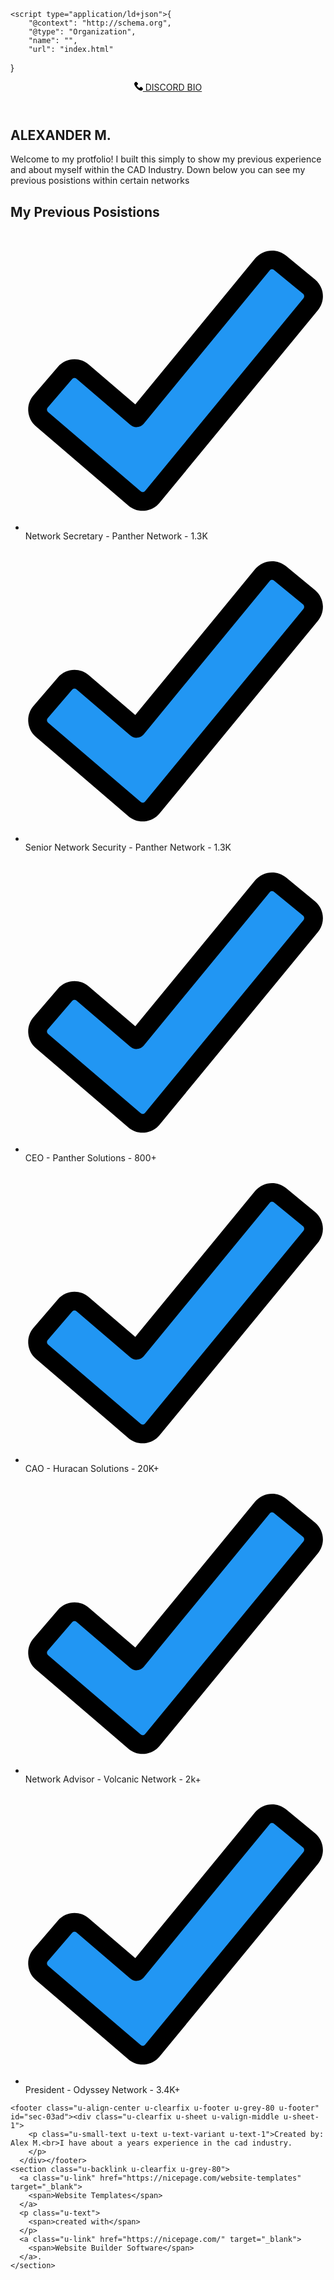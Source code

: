 <!DOCTYPE html>
<html style="font-size: 16px;">
  <head>
    <meta name="viewport" content="width=device-width, initial-scale=1.0">
    <meta charset="utf-8">
    <meta name="keywords" content="ALEXANDER M., My Previous Posistions">
    <meta name="description" content="">
    <meta name="page_type" content="np-template-header-footer-from-plugin">
    <title>Home</title>
    <link rel="stylesheet" href="nicepage.css" media="screen">
<link rel="stylesheet" href="Home.css" media="screen">
    <script class="u-script" type="text/javascript" src="jquery.js" defer=""></script>
    <script class="u-script" type="text/javascript" src="nicepage.js" defer=""></script>
    <meta name="generator" content="Nicepage 3.10.2, nicepage.com">
    <link id="u-theme-google-font" rel="stylesheet" href="https://fonts.googleapis.com/css?family=Roboto:100,100i,300,300i,400,400i,500,500i,700,700i,900,900i|Open+Sans:300,300i,400,400i,600,600i,700,700i,800,800i">
    
    
    
    <script type="application/ld+json">{
		"@context": "http://schema.org",
		"@type": "Organization",
		"name": "",
		"url": "index.html"
}</script>
    <meta property="og:title" content="Home">
    <meta property="og:type" content="website">
    <meta name="theme-color" content="#478ac9">
    <link rel="canonical" href="index.html">
    <meta property="og:url" content="index.html">
  </head>
  <body data-home-page="Home.html" data-home-page-title="Home" class="u-body"><header class="u-align-left u-black u-clearfix u-header u-header" id="sec-9d1d"><div class="u-clearfix u-sheet u-valign-middle u-sheet-1">
        <a href="https://discord.bio/p/alexanderm" class="u-align-center u-btn u-btn-round u-button-style u-hover-palette-4-base u-palette-3-base u-radius-50 u-btn-1" target="_blank"><span class="u-icon"><svg class="u-svg-content" viewBox="0 0 513.64 513.64" x="0px" y="0px" style="width: 1em; height: 1em;"><path d="M499.66,376.96l-71.68-71.68c-25.6-25.6-69.12-15.359-79.36,17.92c-7.68,23.041-33.28,35.841-56.32,30.72 c-51.2-12.8-120.32-79.36-133.12-133.12c-7.68-23.041,7.68-48.641,30.72-56.32c33.28-10.24,43.52-53.76,17.92-79.36l-71.68-71.68 c-20.48-17.92-51.2-17.92-69.12,0l-48.64,48.64c-48.64,51.2,5.12,186.88,125.44,307.2c120.32,120.32,256,176.641,307.2,125.44 l48.64-48.64C517.581,425.6,517.581,394.88,499.66,376.96z"></path></svg><img></span>&nbsp;DISCORD BIO<br>
        </a>
      </div></header>
    <section class="u-align-center u-clearfix u-image u-section-1" id="carousel_5db2" data-image-width="1980" data-image-height="1320">
      <div class="u-clearfix u-sheet u-sheet-1">
        <div alt="" class="u-border-17 u-border-palette-1-base u-image u-image-circle u-image-1" data-image-width="600" data-image-height="600"></div>
        <h2 class="u-text u-text-body-alt-color u-text-1">ALEXANDER M.</h2>
        <p class="u-text u-text-body-alt-color u-text-2">Welcome to my protfolio! I built this simply to show my previous experience and about myself within the CAD Industry. Down below you can see my previous posistions within certain networks</p>
      </div>
    </section>
    <section class="u-black u-clearfix u-section-2" id="sec-986e">
      <div class="u-clearfix u-sheet u-sheet-1">
        <div class="u-clearfix u-expanded-width u-layout-wrap u-layout-wrap-1">
          <div class="u-layout">
            <div class="u-layout-row">
              <div class="u-container-style u-layout-cell u-size-60 u-layout-cell-1">
                <div class="u-container-layout u-container-layout-1">
                  <h1 class="u-align-center u-text u-text-1">My Previous Posistions</h1>
                  <ul class="u-align-center u-custom-list u-text u-text-2">
                    <li>
                      <div class="u-list-icon">
                        <svg xmlns="http://www.w3.org/2000/svg" xmlns:xlink="http://www.w3.org/1999/xlink" version="1.1" xml:space="preserve" class="u-svg-content" viewBox="0 0 24 24" id="svg-4cd1"><path d="m23.526 5.101c-.04-.399-.231-.759-.541-1.014l-2.318-1.904c-.639-.524-1.585-.432-2.111.207l-9.745 11.86-3.916-3.355c-.628-.536-1.576-.465-2.115.163l-1.952 2.278c-.261.304-.388.691-.357 1.091s.215.764.52 1.024l7.403 6.346c.275.235.616.361.974.361.044 0 .089-.002.134-.006.405-.036.77-.229 1.028-.542l12.662-15.411c.255-.309.373-.7.334-1.098z" fill="#2196f3"></path><path d="m.638 13.173c-.304.354-.452.807-.417 1.273.036.466.251.891.606 1.194l7.403 6.346v.001c.321.273.719.421 1.136.421.052 0 .104-.003.156-.007.472-.042.898-.266 1.199-.632l12.665-15.411c.613-.746.504-1.852-.242-2.464l-2.318-1.904c-.744-.612-1.848-.504-2.463.24l-9.584 11.665-3.722-3.189c-.732-.627-1.839-.543-2.467.189zm3.444-1.329 4.303 3.688c.153.131.348.196.554.178.201-.018.386-.115.514-.271l10.07-12.255c.087-.107.246-.123.352-.035l2.318 1.904c.107.088.123.246.035.353l-12.664 15.41c-.058.07-.132.087-.171.09-.039.006-.115.001-.185-.059l-7.404-6.346c-.068-.059-.083-.132-.086-.171-.003-.038.001-.113.06-.182l1.952-2.278c.089-.102.247-.116.352-.026z"></path></svg>
                      </div>Network Secretary - Panther Network - 1.3K
                    </li>
                    <li>
                      <div class="u-list-icon">
                        <svg xmlns="http://www.w3.org/2000/svg" xmlns:xlink="http://www.w3.org/1999/xlink" version="1.1" xml:space="preserve" class="u-svg-content" viewBox="0 0 24 24" id="svg-4cd1"><path d="m23.526 5.101c-.04-.399-.231-.759-.541-1.014l-2.318-1.904c-.639-.524-1.585-.432-2.111.207l-9.745 11.86-3.916-3.355c-.628-.536-1.576-.465-2.115.163l-1.952 2.278c-.261.304-.388.691-.357 1.091s.215.764.52 1.024l7.403 6.346c.275.235.616.361.974.361.044 0 .089-.002.134-.006.405-.036.77-.229 1.028-.542l12.662-15.411c.255-.309.373-.7.334-1.098z" fill="#2196f3"></path><path d="m.638 13.173c-.304.354-.452.807-.417 1.273.036.466.251.891.606 1.194l7.403 6.346v.001c.321.273.719.421 1.136.421.052 0 .104-.003.156-.007.472-.042.898-.266 1.199-.632l12.665-15.411c.613-.746.504-1.852-.242-2.464l-2.318-1.904c-.744-.612-1.848-.504-2.463.24l-9.584 11.665-3.722-3.189c-.732-.627-1.839-.543-2.467.189zm3.444-1.329 4.303 3.688c.153.131.348.196.554.178.201-.018.386-.115.514-.271l10.07-12.255c.087-.107.246-.123.352-.035l2.318 1.904c.107.088.123.246.035.353l-12.664 15.41c-.058.07-.132.087-.171.09-.039.006-.115.001-.185-.059l-7.404-6.346c-.068-.059-.083-.132-.086-.171-.003-.038.001-.113.06-.182l1.952-2.278c.089-.102.247-.116.352-.026z"></path></svg>
                      </div>Senior Network Security - Panther Network - 1.3K
                    </li>
                    <li>
                      <div class="u-list-icon">
                        <svg xmlns="http://www.w3.org/2000/svg" xmlns:xlink="http://www.w3.org/1999/xlink" version="1.1" xml:space="preserve" class="u-svg-content" viewBox="0 0 24 24" id="svg-4cd1"><path d="m23.526 5.101c-.04-.399-.231-.759-.541-1.014l-2.318-1.904c-.639-.524-1.585-.432-2.111.207l-9.745 11.86-3.916-3.355c-.628-.536-1.576-.465-2.115.163l-1.952 2.278c-.261.304-.388.691-.357 1.091s.215.764.52 1.024l7.403 6.346c.275.235.616.361.974.361.044 0 .089-.002.134-.006.405-.036.77-.229 1.028-.542l12.662-15.411c.255-.309.373-.7.334-1.098z" fill="#2196f3"></path><path d="m.638 13.173c-.304.354-.452.807-.417 1.273.036.466.251.891.606 1.194l7.403 6.346v.001c.321.273.719.421 1.136.421.052 0 .104-.003.156-.007.472-.042.898-.266 1.199-.632l12.665-15.411c.613-.746.504-1.852-.242-2.464l-2.318-1.904c-.744-.612-1.848-.504-2.463.24l-9.584 11.665-3.722-3.189c-.732-.627-1.839-.543-2.467.189zm3.444-1.329 4.303 3.688c.153.131.348.196.554.178.201-.018.386-.115.514-.271l10.07-12.255c.087-.107.246-.123.352-.035l2.318 1.904c.107.088.123.246.035.353l-12.664 15.41c-.058.07-.132.087-.171.09-.039.006-.115.001-.185-.059l-7.404-6.346c-.068-.059-.083-.132-.086-.171-.003-.038.001-.113.06-.182l1.952-2.278c.089-.102.247-.116.352-.026z"></path></svg>
                      </div>CEO - Panther Solutions - 800+
                    </li>
                    <li>
                      <div class="u-list-icon">
                        <svg xmlns="http://www.w3.org/2000/svg" xmlns:xlink="http://www.w3.org/1999/xlink" version="1.1" xml:space="preserve" class="u-svg-content" viewBox="0 0 24 24" id="svg-4cd1"><path d="m23.526 5.101c-.04-.399-.231-.759-.541-1.014l-2.318-1.904c-.639-.524-1.585-.432-2.111.207l-9.745 11.86-3.916-3.355c-.628-.536-1.576-.465-2.115.163l-1.952 2.278c-.261.304-.388.691-.357 1.091s.215.764.52 1.024l7.403 6.346c.275.235.616.361.974.361.044 0 .089-.002.134-.006.405-.036.77-.229 1.028-.542l12.662-15.411c.255-.309.373-.7.334-1.098z" fill="#2196f3"></path><path d="m.638 13.173c-.304.354-.452.807-.417 1.273.036.466.251.891.606 1.194l7.403 6.346v.001c.321.273.719.421 1.136.421.052 0 .104-.003.156-.007.472-.042.898-.266 1.199-.632l12.665-15.411c.613-.746.504-1.852-.242-2.464l-2.318-1.904c-.744-.612-1.848-.504-2.463.24l-9.584 11.665-3.722-3.189c-.732-.627-1.839-.543-2.467.189zm3.444-1.329 4.303 3.688c.153.131.348.196.554.178.201-.018.386-.115.514-.271l10.07-12.255c.087-.107.246-.123.352-.035l2.318 1.904c.107.088.123.246.035.353l-12.664 15.41c-.058.07-.132.087-.171.09-.039.006-.115.001-.185-.059l-7.404-6.346c-.068-.059-.083-.132-.086-.171-.003-.038.001-.113.06-.182l1.952-2.278c.089-.102.247-.116.352-.026z"></path></svg>
                      </div>CAO - Huracan Solutions - 20K+
                    </li>
                    <li>
                      <div class="u-list-icon">
                        <svg xmlns="http://www.w3.org/2000/svg" xmlns:xlink="http://www.w3.org/1999/xlink" version="1.1" xml:space="preserve" class="u-svg-content" viewBox="0 0 24 24" id="svg-4cd1"><path d="m23.526 5.101c-.04-.399-.231-.759-.541-1.014l-2.318-1.904c-.639-.524-1.585-.432-2.111.207l-9.745 11.86-3.916-3.355c-.628-.536-1.576-.465-2.115.163l-1.952 2.278c-.261.304-.388.691-.357 1.091s.215.764.52 1.024l7.403 6.346c.275.235.616.361.974.361.044 0 .089-.002.134-.006.405-.036.77-.229 1.028-.542l12.662-15.411c.255-.309.373-.7.334-1.098z" fill="#2196f3"></path><path d="m.638 13.173c-.304.354-.452.807-.417 1.273.036.466.251.891.606 1.194l7.403 6.346v.001c.321.273.719.421 1.136.421.052 0 .104-.003.156-.007.472-.042.898-.266 1.199-.632l12.665-15.411c.613-.746.504-1.852-.242-2.464l-2.318-1.904c-.744-.612-1.848-.504-2.463.24l-9.584 11.665-3.722-3.189c-.732-.627-1.839-.543-2.467.189zm3.444-1.329 4.303 3.688c.153.131.348.196.554.178.201-.018.386-.115.514-.271l10.07-12.255c.087-.107.246-.123.352-.035l2.318 1.904c.107.088.123.246.035.353l-12.664 15.41c-.058.07-.132.087-.171.09-.039.006-.115.001-.185-.059l-7.404-6.346c-.068-.059-.083-.132-.086-.171-.003-.038.001-.113.06-.182l1.952-2.278c.089-.102.247-.116.352-.026z"></path></svg>
                      </div>Network Advisor - Volcanic Network - 2k+
                    </li>
                    <li>
                      <div class="u-list-icon">
                        <svg xmlns="http://www.w3.org/2000/svg" xmlns:xlink="http://www.w3.org/1999/xlink" version="1.1" xml:space="preserve" class="u-svg-content" viewBox="0 0 24 24" id="svg-4cd1"><path d="m23.526 5.101c-.04-.399-.231-.759-.541-1.014l-2.318-1.904c-.639-.524-1.585-.432-2.111.207l-9.745 11.86-3.916-3.355c-.628-.536-1.576-.465-2.115.163l-1.952 2.278c-.261.304-.388.691-.357 1.091s.215.764.52 1.024l7.403 6.346c.275.235.616.361.974.361.044 0 .089-.002.134-.006.405-.036.77-.229 1.028-.542l12.662-15.411c.255-.309.373-.7.334-1.098z" fill="#2196f3"></path><path d="m.638 13.173c-.304.354-.452.807-.417 1.273.036.466.251.891.606 1.194l7.403 6.346v.001c.321.273.719.421 1.136.421.052 0 .104-.003.156-.007.472-.042.898-.266 1.199-.632l12.665-15.411c.613-.746.504-1.852-.242-2.464l-2.318-1.904c-.744-.612-1.848-.504-2.463.24l-9.584 11.665-3.722-3.189c-.732-.627-1.839-.543-2.467.189zm3.444-1.329 4.303 3.688c.153.131.348.196.554.178.201-.018.386-.115.514-.271l10.07-12.255c.087-.107.246-.123.352-.035l2.318 1.904c.107.088.123.246.035.353l-12.664 15.41c-.058.07-.132.087-.171.09-.039.006-.115.001-.185-.059l-7.404-6.346c-.068-.059-.083-.132-.086-.171-.003-.038.001-.113.06-.182l1.952-2.278c.089-.102.247-.116.352-.026z"></path></svg>
                      </div>President - Odyssey Network - 3.4K+
                    </li>
                  </ul>
                </div>
              </div>
            </div>
          </div>
        </div>
      </div>
    </section>
    
    
    <footer class="u-align-center u-clearfix u-footer u-grey-80 u-footer" id="sec-03ad"><div class="u-clearfix u-sheet u-valign-middle u-sheet-1">
        <p class="u-small-text u-text u-text-variant u-text-1">Created by: Alex M.<br>I have about a years experience in the cad industry.
        </p>
      </div></footer>
    <section class="u-backlink u-clearfix u-grey-80">
      <a class="u-link" href="https://nicepage.com/website-templates" target="_blank">
        <span>Website Templates</span>
      </a>
      <p class="u-text">
        <span>created with</span>
      </p>
      <a class="u-link" href="https://nicepage.com/" target="_blank">
        <span>Website Builder Software</span>
      </a>. 
    </section>
  </body>
</html>

